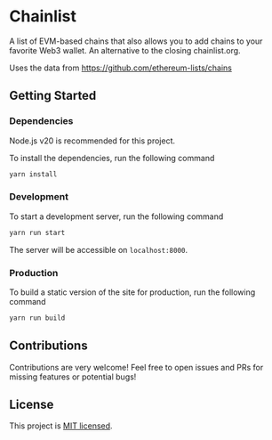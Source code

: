 # Chainlist
A list of EVM-based chains that also allows you to add chains to your favorite Web3 wallet. An alternative to the closing chainlist.org. 

Uses the data from https://github.com/ethereum-lists/chains

## Getting Started

### Dependencies

Node.js v20 is recommended for this project.

To install the dependencies, run the following command

```bash
yarn install
```

### Development

To start a development server, run the following command

```bash
yarn run start
```

The server will be accessible on `localhost:8000`.

### Production

To build a static version of the site for production, run the following command

```bash
yarn run build
```

## Contributions
Contributions are very welcome! Feel free to open issues and PRs for missing features or potential bugs!

## License
This project is [MIT licensed](./LICENSE).
